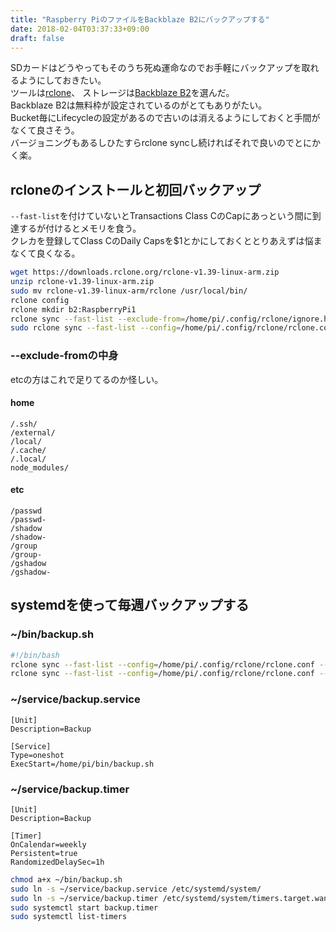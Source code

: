 ```yaml
---
title: "Raspberry PiのファイルをBackblaze B2にバックアップする"
date: 2018-02-04T03:37:33+09:00
draft: false
---
```


SDカードはどうやってもそのうち死ぬ運命なのでお手軽にバックアップを取れるようにしておきたい。  
ツールは[rclone](https://rclone.org/)、 ストレージは[Backblaze B2](https://www.backblaze.com/b2/cloud-storage.html)を選んだ。  
Backblaze B2は無料枠が設定されているのがとてもありがたい。  
Bucket毎にLifecycleの設定があるので古いのは消えるようにしておくと手間がなくて良さそう。  
バージョニングもあるしひたすらrclone syncし続ければそれで良いのでとにかく楽。

## rcloneのインストールと初回バックアップ
`--fast-list`を付けていないとTransactions Class CのCapにあっという間に到達するが付けるとメモリを食う。  
クレカを登録してClass CのDaily Capsを$1とかにしておくととりあえずは悩まなくて良くなる。
```sh
wget https://downloads.rclone.org/rclone-v1.39-linux-arm.zip
unzip rclone-v1.39-linux-arm.zip
sudo mv rclone-v1.39-linux-arm/rclone /usr/local/bin/
rclone config
rclone mkdir b2:RaspberryPi1
rclone sync --fast-list --exclude-from=/home/pi/.config/rclone/ignore.home --b2-chunk-size=12M /home/pi b2:RaspberryPi1/home
sudo rclone sync --fast-list --config=/home/pi/.config/rclone/rclone.conf --exclude-from=/home/pi/.config/rclone/ignore.etc --b2-chunk-size=12M /etc b2:RaspberryPi1/etc
```

### --exclude-fromの中身
etcの方はこれで足りてるのか怪しい。
#### home
```
/.ssh/
/external/
/local/
/.cache/
/.local/
node_modules/
```
#### etc
```
/passwd
/passwd-
/shadow
/shadow-
/group
/group-
/gshadow
/gshadow-
```

## systemdを使って毎週バックアップする
### ~/bin/backup.sh
```sh
#!/bin/bash
rclone sync --fast-list --config=/home/pi/.config/rclone/rclone.conf --exclude-from=/home/pi/.config/rclone/ignore.home --b2-chunk-size=12M /home/pi b2:RaspberryPi1/home
rclone sync --fast-list --config=/home/pi/.config/rclone/rclone.conf --exclude-from=/home/pi/.config/rclone/ignore.etc --b2-chunk-size=12M /etc b2:RaspberryPi1/etc
```

### ~/service/backup.service
```
[Unit]
Description=Backup

[Service]
Type=oneshot
ExecStart=/home/pi/bin/backup.sh
```

### ~/service/backup.timer
```
[Unit]
Description=Backup

[Timer]
OnCalendar=weekly
Persistent=true
RandomizedDelaySec=1h
```

```sh
chmod a+x ~/bin/backup.sh
sudo ln -s ~/service/backup.service /etc/systemd/system/
sudo ln -s ~/service/backup.timer /etc/systemd/system/timers.target.wants/
sudo systemctl start backup.timer
sudo systemctl list-timers
```
